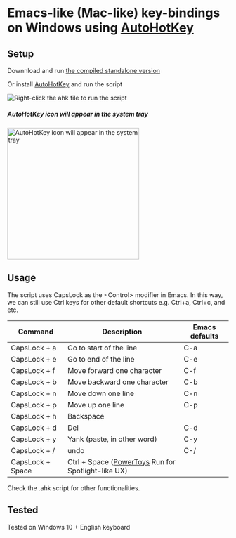 # Emacs-like (Mac-like) key-bindings on Windows using [AutoHotKey](https://www.autohotkey.com/)

## Setup 

Downnload and run [the compiled standalone version](https://github.com/usuyama/emacs-key-binding-windows/releases/tag/v0.1)

Or install [AutoHotKey](https://www.autohotkey.com/) and run the script

![Right-click the ahk file to run the script](ahk_right-click.png)

##### AutoHotKey icon will appear in the system tray
<img src="https://github.com/usuyama/emacs-like-key-bindings-windows/raw/master/ahk_tray.png?s=100" width=300 alt="AutoHotKey icon will appear in the system tray" />

## Usage

The script uses CapsLock as the \<Control> modifier in Emacs. In this way, we can still use Ctrl keys for other default shortcuts e.g. Ctrl+a, Ctrl+c, and etc.

|Command | Description| Emacs defaults |
|---|---|---|
| CapsLock + a  | Go to start of the line | C-a |
| CapsLock + e  | Go to end of the line | C-e |
| CapsLock + f  | Move forward one character  | C-f |
| CapsLock + b  | Move backward one character  | C-b |
| CapsLock + n  | Move down one line  | C-n |
| CapsLock + p  | Move up one line  | C-p |
| CapsLock + h  | Backspace | |
| CapsLock + d  | Del | C-d |
| CapsLock + y  | Yank (paste, in other word) | C-y |
| CapsLock + /  | undo | C-/ |
| CapsLock + Space | Ctrl + Space ([PowerToys](https://github.com/microsoft/PowerToys) Run for Spotlight-like UX) | |

Check the .ahk script for other functionalities.

## Tested
Tested on Windows 10 + English keyboard
